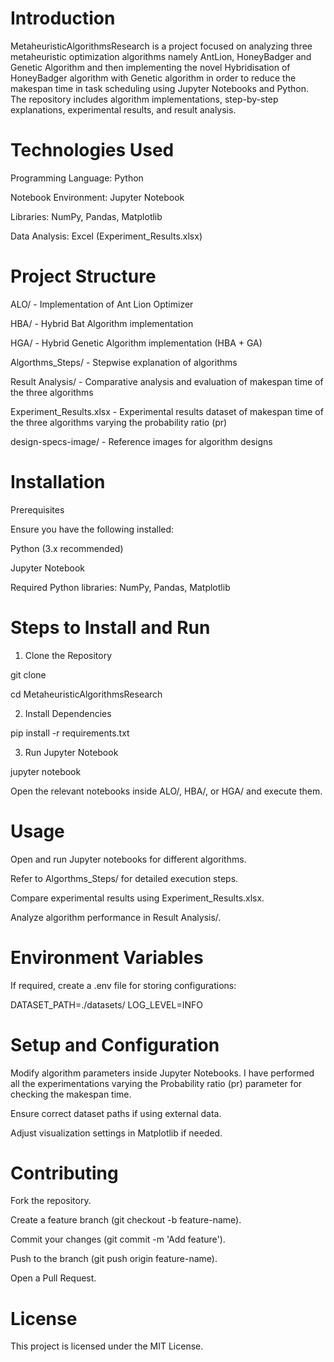 # Introduction

MetaheuristicAlgorithmsResearch is a project focused on analyzing three metaheuristic optimization algorithms namely AntLion, HoneyBadger and Genetic Algorithm and then implementing the novel Hybridisation of HoneyBadger algorithm with Genetic algorithm in order to reduce 
the makespan time in task scheduling using Jupyter Notebooks and Python. The repository includes algorithm implementations, step-by-step explanations, experimental results, and result analysis.

# Technologies Used

Programming Language: Python

Notebook Environment: Jupyter Notebook

Libraries: NumPy, Pandas, Matplotlib

Data Analysis: Excel (Experiment_Results.xlsx)

# Project Structure

ALO/ - Implementation of Ant Lion Optimizer

HBA/ - Hybrid Bat Algorithm implementation

HGA/ - Hybrid Genetic Algorithm implementation (HBA + GA)

Algorthms_Steps/ - Stepwise explanation of algorithms

Result Analysis/ - Comparative analysis and evaluation of makespan time of the three algorithms 

Experiment_Results.xlsx - Experimental results dataset of makespan time of the three algorithms varying the probability ratio (pr)  

design-specs-image/ - Reference images for algorithm designs

# Installation

Prerequisites

Ensure you have the following installed:

Python (3.x recommended)

Jupyter Notebook

Required Python libraries: NumPy, Pandas, Matplotlib

# Steps to Install and Run

1. Clone the Repository

git clone  

cd MetaheuristicAlgorithmsResearch

2. Install Dependencies

pip install -r requirements.txt

3. Run Jupyter Notebook

jupyter notebook

Open the relevant notebooks inside ALO/, HBA/, or HGA/ and execute them.

# Usage

Open and run Jupyter notebooks for different algorithms.

Refer to Algorthms_Steps/ for detailed execution steps.

Compare experimental results using Experiment_Results.xlsx.

Analyze algorithm performance in Result Analysis/.

# Environment Variables

If required, create a .env file for storing configurations:

DATASET_PATH=./datasets/
LOG_LEVEL=INFO

# Setup and Configuration

Modify algorithm parameters inside Jupyter Notebooks. I have performed all the experimentations varying the Probability ratio (pr) parameter for checking the makespan time. 

Ensure correct dataset paths if using external data.

Adjust visualization settings in Matplotlib if needed.

# Contributing

Fork the repository.

Create a feature branch (git checkout -b feature-name).

Commit your changes (git commit -m 'Add feature').

Push to the branch (git push origin feature-name).

Open a Pull Request.

# License

This project is licensed under the MIT License.
